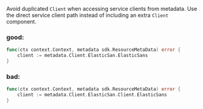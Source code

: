 Avoid duplicated `Client` when accessing service clients from metadata. Use the direct service client path instead of including an extra `Client` component.

### good:
```go
func(ctx context.Context, metadata sdk.ResourceMetaData) error {
    client := metadata.Client.ElasticSan.ElasticSans
}
```

### bad:
```go
func(ctx context.Context, metadata sdk.ResourceMetaData) error {
    client := metadata.Client.ElasticSan.Client.ElasticSans
}
```
